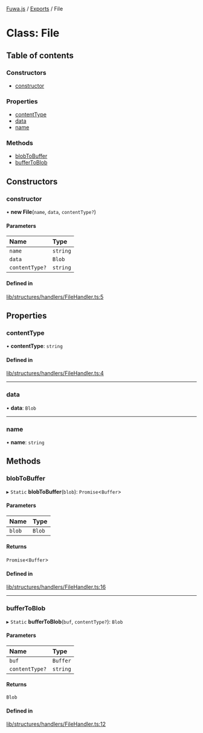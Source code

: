 [Fuwa.js](../README.md) / [Exports](../modules.md) / File

# Class: File

## Table of contents

### Constructors

- [constructor](File.md#constructor)

### Properties

- [contentType](File.md#contenttype)
- [data](File.md#data)
- [name](File.md#name)

### Methods

- [blobToBuffer](File.md#blobtobuffer)
- [bufferToBlob](File.md#buffertoblob)

## Constructors

### constructor

• **new File**(`name`, `data`, `contentType?`)

#### Parameters

| Name | Type |
| :------ | :------ |
| `name` | `string` |
| `data` | `Blob` |
| `contentType?` | `string` |

#### Defined in

[lib/structures/handlers/FileHandler.ts:5](https://github.com/fuwajs/fuwa.js/blob/e4bacda/src/lib/structures/handlers/FileHandler.ts#L5)

## Properties

### contentType

• **contentType**: `string`

#### Defined in

[lib/structures/handlers/FileHandler.ts:4](https://github.com/fuwajs/fuwa.js/blob/e4bacda/src/lib/structures/handlers/FileHandler.ts#L4)

___

### data

• **data**: `Blob`

___

### name

• **name**: `string`

## Methods

### blobToBuffer

▸ `Static` **blobToBuffer**(`blob`): `Promise`<`Buffer`\>

#### Parameters

| Name | Type |
| :------ | :------ |
| `blob` | `Blob` |

#### Returns

`Promise`<`Buffer`\>

#### Defined in

[lib/structures/handlers/FileHandler.ts:16](https://github.com/fuwajs/fuwa.js/blob/e4bacda/src/lib/structures/handlers/FileHandler.ts#L16)

___

### bufferToBlob

▸ `Static` **bufferToBlob**(`buf`, `contentType?`): `Blob`

#### Parameters

| Name | Type |
| :------ | :------ |
| `buf` | `Buffer` |
| `contentType?` | `string` |

#### Returns

`Blob`

#### Defined in

[lib/structures/handlers/FileHandler.ts:12](https://github.com/fuwajs/fuwa.js/blob/e4bacda/src/lib/structures/handlers/FileHandler.ts#L12)
